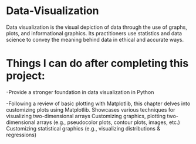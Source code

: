 # Data-Visualization

Data visualization is the visual depiction of data through the use of graphs, plots, and informational graphics. Its practitioners use statistics and data science to convey the meaning behind data in ethical and accurate ways.

# Things I can do after completing this project:

-Provide a stronger foundation in data visualization in Python

-Following a review of basic plotting with Matplotlib, this chapter delves into customizing plots using Matplotlib.
Showcases various techniques for visualizing two-dimensional arrays
Customizing graphics, plotting two-dimensional arrays (e.g., pseudocolor plots, contour plots, images, etc.)
Customizing statistical graphics (e.g., visualizing distributions & regressions)
